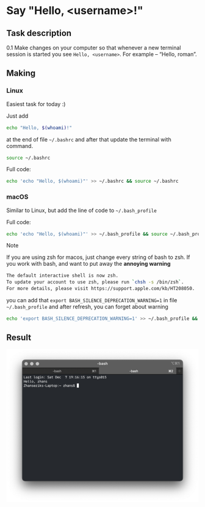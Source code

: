 # Say "Hello, \<username>!"

## Task description

0.1 Make changes on your computer so that whenever a new terminal session is started you see `Hello, <username>`. For example – “Hello, roman”.

## Making

### Linux

Easiest task for today :)

Just add

```bash
echo "Hello, $(whoami)!"
```

at the end of file `~/.bashrc` and after that update the terminal with command.

```bash
source ~/.bashrc
```

Full code:

```bash
echo 'echo "Hello, $(whoami)"' >> ~/.bashrc && source ~/.bashrc
```

### macOS

Similar to Linux, but add the line of code to `~/.bash_profile`

Full code:

```bash
echo 'echo "Hello, $(whoami)"' >> ~/.bash_profile && source ~/.bash_profile
```

> [!NOTE]
> If you are using zsh for macos, just change every string of bash to zsh.
> If you work with bash, and want to put away the **annoying warning**
>
> ```bash
> The default interactive shell is now zsh.
> To update your account to use zsh, please run `chsh -s /bin/zsh`.
> For more details, please visit https://support.apple.com/kb/HT208050.
> ```
>
> you can add that `export BASH_SILENCE_DEPRECATION_WARNING=1` in file `~/.bash_profile` and after refresh, you can forget about warning
>
> ```bash
> echo 'export BASH_SILENCE_DEPRECATION_WARNING=1' >> ~/.bash_profile && source ~/.bash_profile
> ```

## Result

![alt text](image.png)
